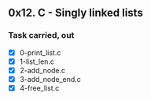 ## 0x12. C - Singly linked lists
### Task carried, out
- [x] 0-print_list.c
- [x] 1-list_len.c
- [x] 2-add_node.c
- [x] 3-add_node_end.c
- [x] 4-free_list.c
